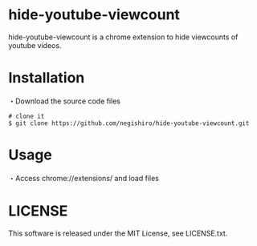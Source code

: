 # hide-youtube-viewcount
hide-youtube-viewcount is a chrome extension to hide viewcounts of youtube videos.  

# Installation
・Download the source code files  
``` 
# clone it
$ git clone https://github.com/negishiro/hide-youtube-viewcount.git
```  

# Usage
・Access chrome://extensions/ and load files
    

# LICENSE
This software is released under the MIT License, see LICENSE.txt.

